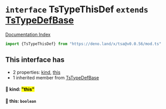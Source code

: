 # `interface` TsTypeThisDef `extends` [TsTypeDefBase](../private.interface.TsTypeDefBase/README.md)

[Documentation Index](../README.md)

```ts
import {TsTypeThisDef} from "https://deno.land/x/tsa@v0.0.56/mod.ts"
```

## This interface has

- 2 properties:
[kind](#-kind-this),
[this](#-this-boolean)
- 1 inherited member from [TsTypeDefBase](../private.interface.TsTypeDefBase/README.md)


#### 📄 kind: <mark>"this"</mark>



#### 📄 this: `boolean`



